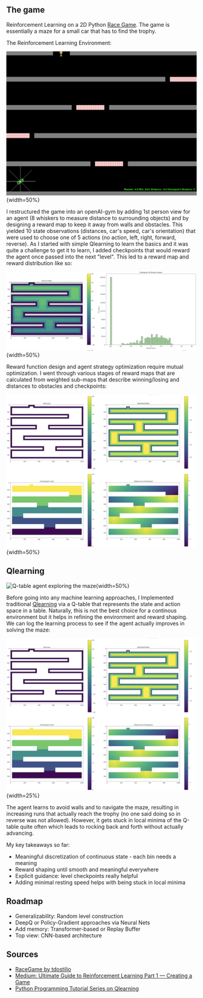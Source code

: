 ## The game

Reinforcement Learning on a 2D Python [Race Game](https://github.com/tdostilio/Race_Game). The game is essentially a maze for a small car that has to find the trophy.

The Reinforcement Learning Environment:

![RaceGame Environment](doc/rl_environment.png "RaceGame Environment"){width=50%}

I restructured the game into an openAI-gym by adding 1st person view for an agent (8 whiskers to measure distance to surrounding objects) and by designing a reward map to keep it away from walls and obstacles. This yielded 10 state observations (distances, car's speed, car's orientation) that were used to choose one of 5 actions (no action, left, right, forward, reverse). As I started with simple Qlearning to learn the basics and it was quite a challenge to get it to learn, I added checkpoints that would reward the agent once passed into the next "level". This led to a reward map and reward distribution like so:

![Reward Map and Distribution](doc/reward_map.png "Reward Map and Distribution"){width=50%}

Reward function design and agent strategy optimization require mutual optimization. I went through various stages of reward maps that are calculated from weighted sub-maps that describe winning/losing and distances to obstacles and checkpoints:

![Weighted Sub-maps](doc/reward_submaps.png "Weighted Sub-maps"){width=50%}

## Qlearning

![Q-table agent exploring the maze](doc/recording_success.gif "Q-table agent exploring the maze"){width=50%}

Before going into any machine learning approaches, I Implemented traditional [Qlearning](https://en.wikipedia.org/wiki/Q-learning) via a Q-table that represents the state and action space in a table. Naturally, this is not the best choice for a continous environment but it helps in refining the environment and reward shaping. We can log the learning process to see if the agent actually improves in solving the maze:

![Logging the learning process](doc/reward_submaps.png "Logging the learning process"){width=25%}

The agent learns to avoid walls and to navigate the maze, resulting in increasing runs that actually reach the trophy (no one said doing so in reverse was not allowed). However, it gets stuck in local minima of the Q-table quite often which leads to rocking back and forth without actually advancing.

My key takeaways so far:
* Meaningful discretization of continuous state - each bin needs a meaning
* Reward shaping until smooth and meaningful everywhere
* Explicit guidance: level checkpoints really helpful
* Adding minimal resting speed helps with being stuck in local minima

## Roadmap

* Generalizability: Random level construction
* DeepQ or Policy-Gradient approaches via Neural Nets
* Add memory: Transformer-based or Replay Buffer
* Top view: CNN-based architecture


## Sources

* [RaceGame by tdostilio](https://github.com/tdostilio/Race_Game)
* [Medium: Ultimate Guide to Reinforcement Learning Part 1 — Creating a Game](https://towardsdatascience.com/ultimate-guide-for-reinforced-learning-part-1-creating-a-game-956f1f2b0a91)
* [Python Programming Tutorial Series on Qlearning](https://pythonprogramming.net/q-learning-reinforcement-learning-python-tutorial/)

